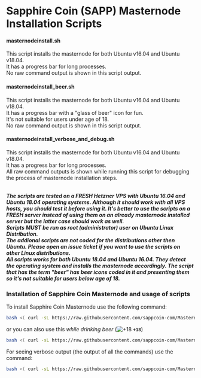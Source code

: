 # Sapphire Coin (SAPP) Masternode Installation Scripts 

#### masternodeinstall.sh<br>
This script installs the masternode for both Ubuntu v16.04 and Ubuntu v18.04. <br>
It has a progress bar for long processes.<br>
No raw command output is shown in this script output.<br>

#### masternodeinstall_beer.sh<br>
This script installs the masternode for both Ubuntu v16.04 and Ubuntu v18.04. <br>
It has a progress bar with a "glass of beer" icon for fun. <br>
It's not suitable for users under age of 18.<br>
No raw command output is shown in this script output.<br>

#### masternodeinstall_verbose_and_debug.sh<br>
This script installs the masternode for both Ubuntu v16.04 and Ubuntu v18.04.<br>
It has a progress bar for long processes. <br>
All raw command outputs is shown while running this script for debugging the process of masternode installation steps.<br>
<br>

**_The scripts are tested on a FRESH Hetzner VPS with Ubuntu 16.04 and Ubuntu 18.04 operating systems. Although it should work with all VPS hosts, you should test it before using it. It's better to use the scripts on a FRESH server instead of using them on an already masternode installed server but the latter case should work as well._**<br>
**_Scripts MUST be run as root (administrator) user on Ubuntu Linux Distribution._**<br>
**_The addional scripts are not coded for the distributions other then Ubuntu. Please open an issue ticket if you want to use the scripts on other Linux distributions._**<br>
**_All scripts works for both Ubuntu 18.04 and Ubuntu 16.04. They detect the operating system and installs the masternode accordingly. The script that has the term "beer" has beer icons coded in it and presenting them so it's not suitable for users below age of 18._**<br>

### Installation of Sapphire Coin Masternode and usage of scripts

To install Sapphire Coin Masternode use the following command:
```bash
bash <( curl -sL https://raw.githubusercontent.com/sappcoin-com/MasternodeSetup/master/masternodeinstall.sh)
```

or you can also use this _while drinking beer_ (![+18](https://placehold.it/15/f03c15/000000?text=+) **`+18`**)

```bash
bash <( curl -sL https://raw.githubusercontent.com/sappcoin-com/MasternodeSetup/master/masternodeinstall_beer.sh)
```

For seeing verbose output (the output of all the commands) use the command:
```bash
bash <( curl -sL https://raw.githubusercontent.com/sappcoin-com/MasternodeSetup/master/masternodeinstall_verbose_and_debug.sh)
```

